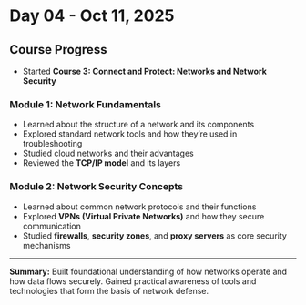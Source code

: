 # Day 04 - Oct 11, 2025  

## Course Progress  
- Started **Course 3: Connect and Protect: Networks and Network Security**  

### Module 1: Network Fundamentals  
- Learned about the structure of a network and its components  
- Explored standard network tools and how they’re used in troubleshooting  
- Studied cloud networks and their advantages  
- Reviewed the **TCP/IP model** and its layers  

### Module 2: Network Security Concepts  
- Learned about common network protocols and their functions  
- Explored **VPNs (Virtual Private Networks)** and how they secure communication  
- Studied **firewalls**, **security zones**, and **proxy servers** as core security mechanisms  

---
**Summary:** Built foundational understanding of how networks operate and how data flows securely. Gained practical awareness of tools and technologies that form the basis of network defense.  
